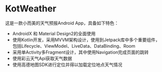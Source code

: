 # KotWeather
这是一款小而美的天气预报Android App，具备如下特色：
- AndroidX 和 Material Design2的全面使用
- 使用Kotlin开发，采用MVVM架构设计，使用到Jetpack库中多个重要组件，包括Lifecycle、ViewModel、LiveData、DataBinding、Room
- 采用单Activity多Fragment设计，其中使用Navigation完成页面的跳转
- 使用彩云天气Api获取天气数据
- 使用高德地图SDK进行定位并得以加载定位地点天气情况